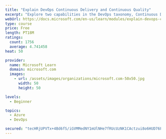 ```yaml
---
title: "Explain DevOps Continuous Delivery and Continuous Quality"
excerpt: "Explore two capabilities in the DevOps taxonomy, Continuous Delivery and Continuous Quality."
webUrl: https://docs.microsoft.com/en-us/learn/modules/explain-devops-continous-delivery-quality/
type: course
price: Free
length: PT18M
ratings:
  count: 1756
  average: 4.741458
heat: 50

provider:
  name: Microsoft Learn
  domain: microsoft.com
  images:
    - url: /assets/images/organizations/microsoft.com-50x50.jpg
      width: 50
      height: 50

levels:
  - Beginner

topics:
  - Azure
  - DevOps

secured: "tecHRjUPVTx+4Bd6fS/iGVMMedNY1mUlNHe7fRUcUzNK1CActzui8o6HUD76FVyf7IaFg8lPgo3HXVHoZgsbQ/QPt7dnsLosXcBftFqpHkfkH08EiI8/Ig1E4gI5QZagsFOOhoSb6XtTqE5SwWE8GWfoRai84z7LaBNsSHEJOODxBno7RUgCsYceH7qlpWYqqv6X/Pp0Mr/uT8BMzuE4xIPI5ltQSFhVTFcJtylV3J+h5ZnYUSE1kHIgnwsFZZsIyRnOadSpm67V08ciEaEgEyrRtZo/VmktQ2W02w9ukPZ7u5H0L2KrCWb726wJ6Qw7Wt440V0tEX7GUMygaRx/8Fwm2C4FbmzoH9vXwBejwDa8SIMJvPXIefc2rdEESatI7/2Y2pyWfSWfm7u9RaK8Vijf5w6u519GKYiq0AvGvM0=;KX3SAE94hgZ3ncPJF0Wy0g=="
---
```


